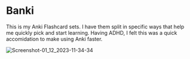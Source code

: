 # Banki
This is my Anki Flashcard sets.  I have them split in specific ways that help me quickly pick and start learning.  Having ADHD, I felt this was a quick accomidation to make using Anki faster.

![Screenshot-01_12_2023-11-34-34](https://github.com/kthurman59/Banki/assets/25540190/0e357cee-aa02-44ad-a0b3-37c9a44c7d82)
